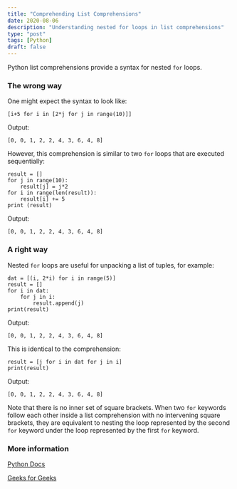 ```yaml
---
title: "Comprehending List Comprehensions"
date: 2020-08-06
description: "Understanding nested for loops in list comprehensions"
type: "post"
tags: [Python]
draft: false
---
```


Python list comprehensions provide a syntax for nested `for` loops. 

### The wrong way

One might expect the syntax to look like:

```
[i+5 for i in [2*j for j in range(10)]]
```

Output:

    [0, 0, 1, 2, 2, 4, 3, 6, 4, 8]

However, this comprehension is similar to two `for` loops that are executed sequentially:

```
result = []
for j in range(10):
    result[j] = j*2
for i in range(len(result)):
    result[i] += 5
print (result)
```

Output:

    [0, 0, 1, 2, 2, 4, 3, 6, 4, 8]
    
### A right way

Nested `for` loops are useful for unpacking a list of tuples, for example:

```
dat = [(i, 2*i) for i in range(5)]
result = []
for i in dat:
    for j in i:
        result.append(j)
print(result)
```

Output:

    [0, 0, 1, 2, 2, 4, 3, 6, 4, 8]

This is identical to the comprehension:

```
result = [j for i in dat for j in i]
print(result)
```

Output:

    [0, 0, 1, 2, 2, 4, 3, 6, 4, 8]
    
Note that there is no inner set of square brackets. When two `for` keywords follow each other inside a list comprehension with no intervening square brackets, they are equivalent to nesting the loop represented by the second `for` keyword under the loop represented by the first `for` keyword.

### More information

[Python Docs](https://docs.python.org/3/tutorial/datastructures.html#list-comprehensions)

[Geeks for Geeks](https://www.geeksforgeeks.org/python-convert-list-of-tuples-into-list/)

